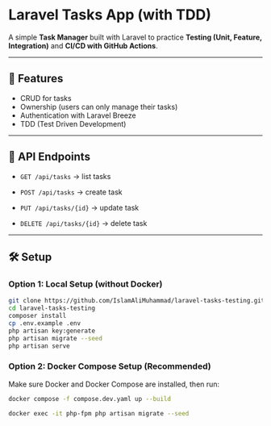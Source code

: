 # Laravel Tasks App (with TDD)

A simple **Task Manager** built with Laravel to practice **Testing (Unit, Feature, Integration)** and **CI/CD with GitHub Actions**.

---

## 🚀 Features
- CRUD for tasks
- Ownership (users can only manage their tasks)
- Authentication with Laravel Breeze
- TDD (Test Driven Development)

---

## 📌 API Endpoints
- `GET /api/tasks` → list tasks

- `POST /api/tasks` → create task

- `PUT /api/tasks/{id}` → update task

- `DELETE /api/tasks/{id}` → delete task

---
## 🛠️ Setup

### Option 1: Local Setup (without Docker)

```bash
git clone https://github.com/IslamAliMuhammad/laravel-tasks-testing.git
cd laravel-tasks-testing
composer install
cp .env.example .env
php artisan key:generate
php artisan migrate --seed
php artisan serve
```

### Option 2: Docker Compose Setup (Recommended)

Make sure Docker and Docker Compose are installed, then run:

```bash
docker compose -f compose.dev.yaml up --build

docker exec -it php-fpm php artisan migrate --seed
```